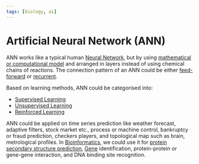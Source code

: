```yaml
---
tags: [biology, ai]
---
```


# Artificial Neural Network (ANN)

ANN works like a typical human [Neural Network](202309091307.md), but by using
[mathematical or computational model](202309091345.md) and arranged in layers
instead of using chemical chains of reactions. The connection pattern of an ANN
could be either [feed-forward](202309091359.md) or [recurrent](202309091404.md).

Based on learning methods, ANN could be categorised into:
- [Supervised Learning](202309091545.md)
- [Unsupervised Learning](202309091548.md)
- [Reinforced Learning](202309091551.md)

ANN could be applied on time series prediction like weather forecast, adaptive
filters, stock market etc., process or machine control, bankruptcy or fraud
prediction, checkers players, and topological map such as brain, metrological
profiles. In [Bioinformatics](202308152050.md), we could use it for
[protein secondary structure prediction](202308082207.md),
[Gene](202308091142.md) identification, protein-protein or gene-gene
interaction, and DNA binding site recognition.
